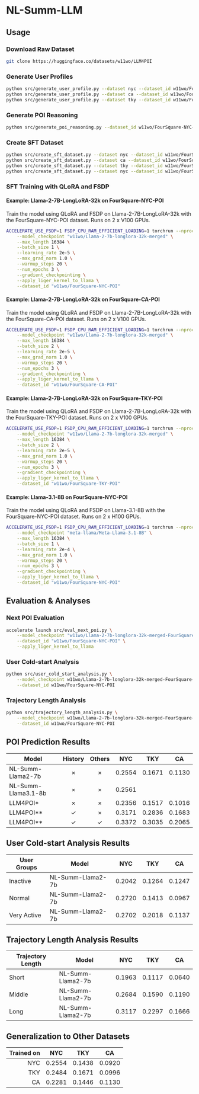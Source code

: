 # NL-Summ-LLM

## Usage

### Download Raw Dataset

```sh
git clone https://huggingface.co/datasets/w11wo/LLM4POI
```

### Generate User Profiles

```sh
python src/generate_user_profile.py --dataset nyc --dataset_id w11wo/FourSquare-NYC-User-Profiles
python src/generate_user_profile.py --dataset ca --dataset_id w11wo/FourSquare-CA-User-Profiles
python src/generate_user_profile.py --dataset tky --dataset_id w11wo/FourSquare-TKY-User-Profiles
```

### Generate POI Reasoning

```sh
python src/generate_poi_reasoning.py --dataset_id w11wo/FourSquare-NYC-POI --dataset nyc
```

### Create SFT Dataset

```sh
python src/create_sft_dataset.py --dataset nyc --dataset_id w11wo/FourSquare-NYC-POI
python src/create_sft_dataset.py --dataset ca --dataset_id w11wo/FourSquare-CA-POI
python src/create_sft_dataset.py --dataset tky --dataset_id w11wo/FourSquare-TKY-POI
python src/create_sft_dataset.py --dataset nyc --dataset_id w11wo/FourSquare-NYC-POI-CoT --use_cot
```

### SFT Training with QLoRA and FSDP

#### Example: Llama-2-7B-LongLoRA-32k on FourSquare-NYC-POI

Train the model using QLoRA and FSDP on Llama-2-7B-LongLoRA-32k with the FourSquare-NYC-POI dataset. Runs on 2 x V100 GPUs.

```sh
ACCELERATE_USE_FSDP=1 FSDP_CPU_RAM_EFFICIENT_LOADING=1 torchrun --nproc_per_node=2 src/train_sft_qlora_fsdp.py \
    --model_checkpoint "w11wo/Llama-2-7b-longlora-32k-merged" \
    --max_length 16384 \
    --batch_size 1 \
    --learning_rate 2e-5 \
    --max_grad_norm 1.0 \
    --warmup_steps 20 \
    --num_epochs 3 \
    --gradient_checkpointing \
    --apply_liger_kernel_to_llama \
    --dataset_id "w11wo/FourSquare-NYC-POI"
```

#### Example: Llama-2-7B-LongLoRA-32k on FourSquare-CA-POI

Train the model using QLoRA and FSDP on Llama-2-7B-LongLoRA-32k with the FourSquare-CA-POI dataset. Runs on 2 x V100 GPUs.

```sh
ACCELERATE_USE_FSDP=1 FSDP_CPU_RAM_EFFICIENT_LOADING=1 torchrun --nproc_per_node=2 src/train_sft_qlora_fsdp.py \
    --model_checkpoint "w11wo/Llama-2-7b-longlora-32k-merged" \
    --max_length 16384 \
    --batch_size 2 \
    --learning_rate 2e-5 \
    --max_grad_norm 1.0 \
    --warmup_steps 20 \
    --num_epochs 3 \
    --gradient_checkpointing \
    --apply_liger_kernel_to_llama \
    --dataset_id "w11wo/FourSquare-CA-POI"
```

#### Example: Llama-2-7B-LongLoRA-32k on FourSquare-TKY-POI

Train the model using QLoRA and FSDP on Llama-2-7B-LongLoRA-32k with the FourSquare-TKY-POI dataset. Runs on 2 x V100 GPUs.

```sh
ACCELERATE_USE_FSDP=1 FSDP_CPU_RAM_EFFICIENT_LOADING=1 torchrun --nproc_per_node=2 src/train_sft_qlora_fsdp.py \
    --model_checkpoint "w11wo/Llama-2-7b-longlora-32k-merged" \
    --max_length 16384 \
    --batch_size 2 \
    --learning_rate 2e-5 \
    --max_grad_norm 1.0 \
    --warmup_steps 20 \
    --num_epochs 3 \
    --gradient_checkpointing \
    --apply_liger_kernel_to_llama \
    --dataset_id "w11wo/FourSquare-TKY-POI"
```

#### Example: Llama-3.1-8B on FourSquare-NYC-POI

Train the model using QLoRA and FSDP on Llama-3.1-8B with the FourSquare-NYC-POI dataset. Runs on 2 x H100 GPUs.

```sh
ACCELERATE_USE_FSDP=1 FSDP_CPU_RAM_EFFICIENT_LOADING=1 torchrun --nproc_per_node=2 src/train_sft_qlora_fsdp.py \
    --model_checkpoint "meta-llama/Meta-Llama-3.1-8B" \
    --max_length 16384 \
    --batch_size 1 \
    --learning_rate 2e-4 \
    --max_grad_norm 1.0 \
    --warmup_steps 20 \
    --num_epochs 3 \
    --gradient_checkpointing \
    --apply_liger_kernel_to_llama \
    --dataset_id "w11wo/FourSquare-NYC-POI"
```

## Evaluation & Analyses

### Next POI Evaluation

```sh
accelerate launch src/eval_next_poi.py \
    --model_checkpoint "w11wo/Llama-2-7b-longlora-32k-merged-FourSquare-NYC-POI" \
    --dataset_id "w11wo/FourSquare-NYC-POI" \
    --apply_liger_kernel_to_llama
```

### User Cold-start Analysis

```sh
python src/user_cold_start_analysis.py \
    --model_checkpoint w11wo/Llama-2-7b-longlora-32k-merged-FourSquare-NYC-POI \
    --dataset_id w11wo/FourSquare-NYC-POI
```

### Trajectory Length Analysis

```sh
python src/trajectory_length_analysis.py \
    --model_checkpoint w11wo/Llama-2-7b-longlora-32k-merged-FourSquare-NYC-POI \
    --dataset_id w11wo/FourSquare-NYC-POI
```

## POI Prediction Results

| Model               | History | Others |  NYC   |  TKY   |   CA   |
| ------------------- | :-----: | :----: | :----: | :----: | :----: |
| NL-Summ-Llama2-7b   |    ×    |   ×    | 0.2554 | 0.1671 | 0.1130 |
| NL-Summ-Llama3.1-8b |    ×    |   ×    | 0.2561 |        |        |
| LLM4POI*            |    ×    |   ×    | 0.2356 | 0.1517 | 0.1016 |
| LLM4POI**           |    ✓    |   ×    | 0.3171 | 0.2836 | 0.1683 |
| LLM4POI**           |    ✓    |   ✓    | 0.3372 | 0.3035 | 0.2065 |

## User Cold-start Analysis Results

| User Groups | Model             |  NYC   |  TKY   |   CA   |
| ----------- | ----------------- | :----: | :----: | :----: |
| Inactive    | NL-Summ-Llama2-7b | 0.2042 | 0.1264 | 0.1247 |
| Normal      | NL-Summ-Llama2-7b | 0.2720 | 0.1413 | 0.0967 |
| Very Active | NL-Summ-Llama2-7b | 0.2702 | 0.2018 | 0.1137 |

## Trajectory Length Analysis Results

| Trajectory Length | Model             |  NYC   |  TKY   |   CA   |
| ----------------- | ----------------- | :----: | :----: | :----: |
| Short             | NL-Summ-Llama2-7b | 0.1963 | 0.1117 | 0.0640 |
| Middle            | NL-Summ-Llama2-7b | 0.2684 | 0.1590 | 0.1190 |
| Long              | NL-Summ-Llama2-7b | 0.3117 | 0.2297 | 0.1666 |

## Generalization to Other Datasets

| Trained on |  NYC   |  TKY   |   CA   |
| ---------: | :----: | :----: | :----: |
|        NYC | 0.2554 | 0.1438 | 0.0920 |
|        TKY | 0.2484 | 0.1671 | 0.0996 |
|         CA | 0.2281 | 0.1446 | 0.1130 |